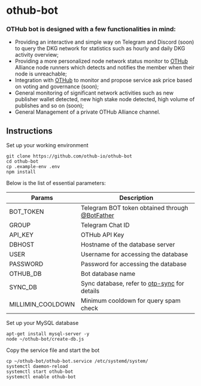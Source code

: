 # othub-bot

### OTHub bot is designed with a few functionalities in mind:
- Providing an interactive and simple way on Telegram and Discord (soon) to query the DKG network for statistics such as hourly and daily DKG activity overview;
- Providing a more personalized node network status monitor to [OTHub](othub.io) Alliance node runners which detects and notifies the member when their node is unreachable;
- Integration with [OTHub](othub.io) to monitor and propose service ask price based on voting and governance (soon);
- General monitoring of significant network activities such as new publisher wallet detected, new high stake node detected, high volume of publishes and so on (soon);
- General Management of a private OTHub Alliance channel.

## Instructions
Set up your working environment
```
git clone https://github.com/othub-io/othub-bot
cd othub-bot
cp .example-env .env
npm install
```
Below is the list of essential parameters:

| Params            | Description                                |
|-------------------|-------------------------------------------|
| BOT_TOKEN         | Telegram BOT token obtained through [@BotFather](https://t.me/BotFather) |
| GROUP             | Telegram Chat ID                            |
| API_KEY           | OTHub API Key               |
| DBHOST            | Hostname of the database server             |
| USER              | Username for accessing the database         |
| PASSWORD          | Password for accessing the database         |
| OTHUB_DB            | Bot database name                  |
| SYNC_DB           | Sync database, refer to [otp-sync](https://github.com/othub-io/otp-sync) for details               |
| MILLIMIN_COOLDOWN | Minimum cooldown for query spam check     |

Set up your MySQL database
```
apt-get install mysql-server -y
node ~/othub-bot/create-db.js
```
Copy the service file and start the bot
```
cp ~/othub-bot/othub-bot.service /etc/systemd/system/
systemctl daemon-reload
systemctl start othub-bot
systemctl enable othub-bot
```
